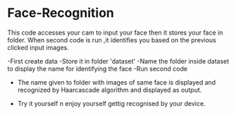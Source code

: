 # Face-Recognition
This code accesses your cam to input your face then it stores your face in folder. When second code is run ,it identifies you based on the previous clicked input images.  

-First create data
-Store it in folder 'dataset'
-Name  the folder inside dataset to display the name for identifying the face
-Run second code 
- The name given to folder with images of same face is displayed and recognized by Haarcascade algorithm and displayed as output.

- Try it yourself n enjoy yourself gettig recognised by your device.
